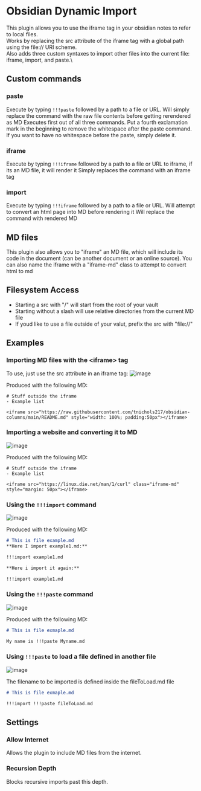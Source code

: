 # Obsidian Dynamic Import
This plugin allows you to use the iframe tag in your obsidian notes to refer to local files.\
Works by replacing the src attribute of the iframe tag with a global path using the file:// URI scheme.\
Also adds three custom syntaxes to import other files into the current file: iframe, import, and paste.\

## Custom commands
### paste
Execute by typing `!!!paste` followed by a path to a file or URL.
Will simply replace the command with the raw file contents before getting rerendered as MD
Executes first out of all three commands. Put a fourth exclamation mark in the beginning to remove the whitespace after the paste command. If you want to have no whitespace before the paste, simply delete it.

### iframe
Execute by typing `!!!iframe` followed by a path to a file or URL to iframe, if its an MD file, it will render it
Simply replaces the command with an iframe tag

### import
Execute by typing `!!!iframe` followed by a path to a file or URL. Will attempt to convert an html page into MD before rendering it
Will replace the command with rendered MD

## MD files
This plugin also allows you to "iframe" an MD file, which will include its code in the document (can be another document or an online source). You can also name the iframe with a "iframe-md" class to attempt to convert html to md

## Filesystem Access
- Starting a src with "/" will start from the root of your vault
- Starting without a slash will use relative directories from the current MD file
- If youd like to use a file outside of your valut, prefix the src with "file://"

## Examples
### Importing MD files with the \<iframe> tag
To use, just use the src attribute in an iframe tag:
![image](https://user-images.githubusercontent.com/62992267/166679372-ca3e8dcb-b5ce-47a0-b49a-09d71478f185.png)

Produced with the following MD:
```
# Stuff outside the iframe
- Example list

<iframe src="https://raw.githubusercontent.com/tnichols217/obsidian-columns/main/README.md" style="width: 100%; padding:50px"></iframe>
```

### Importing a website and converting it to MD
![image](https://user-images.githubusercontent.com/62992267/166702025-36436b98-5ef6-432e-a6bd-4b22a3afe247.png)

Produced with the following MD:
```
# Stuff outside the iframe
- Example list

<iframe src="https://linux.die.net/man/1/curl" class="iframe-md" style="margin: 50px"></iframe>
```

### Using the `!!!import` command
![image](https://user-images.githubusercontent.com/62992267/167250059-9ac70547-69b2-4658-850f-139312317d09.png)

Produced with the following MD:
```md
# This is file example.md
**Here I import example1.md:**

!!!import example1.md

**Here i import it again:**

!!!import example1.md
```

### Using the `!!!paste` command
![image](https://user-images.githubusercontent.com/62992267/167250122-08d6bdb2-af5a-44be-a079-ea0dc381a674.png)

Produced with the following MD:
```md
# This is file exmaple.md

My name is !!!paste Myname.md
```

### Using `!!!paste` to load a file defined in another file
![image](https://user-images.githubusercontent.com/62992267/167250215-48cecc36-de1b-4303-b36a-d1eae135bf75.png)

The filename to be imported is defined inside the fileToLoad.md file

```md
# This is file exmaple.md

!!!import !!!paste fileToLoad.md
```

## Settings
### Allow Internet
Allows the plugin to include MD files from the internet.

### Recursion Depth
Blocks recursive imports past this depth. 
